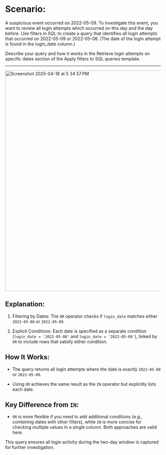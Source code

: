 # Scenario:
A suspicious event occurred on 2022-05-09. To investigate this event, you want to review all login attempts which occurred on this day and the day before. Use filters in SQL to create a query that identifies all login attempts that occurred on 2022-05-09 or 2022-05-08. (The date of the login attempt is found in the login_date column.)

Describe your query and how it works in the Retrieve login attempts on specific dates section of the Apply filters to SQL queries template. 

---
<img width="713" alt="Screenshot 2025-04-18 at 5 34 57 PM" src="https://github.com/user-attachments/assets/60c4c3bf-73d9-46d2-87d0-21897c828e66" />

## Explanation:
1. Filtering by Dates:
The `OR` operator checks if `login_date` matches either `2022-05-08` or `2022-05-09`.

2. Explicit Conditions:
Each date is specified as a separate condition (`login_date = '2022-05-08'` and `login_date = '2022-05-09'`), linked by `OR` to include rows that satisfy either condition.

## How It Works:
- The query returns all login attempts where the date is exactly `2022-05-08` or `2022-05-09`.

- Using `OR` achieves the same result as the `IN` operator but explicitly lists each date.

## Key Difference from `IN`:
- `OR` is more flexible if you need to add additional conditions (e.g., combining dates with other filters), while `IN` is more concise for checking multiple values in a single column. Both approaches are valid here.

This query ensures all login activity during the two-day window is captured for further investigation.
